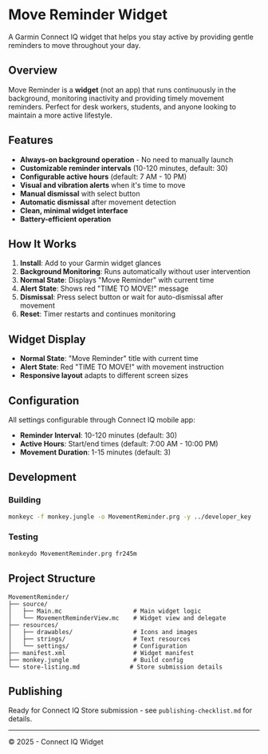 
# Move Reminder Widget

A Garmin Connect IQ widget that helps you stay active by providing gentle reminders to move throughout your day.

## Overview

Move Reminder is a **widget** (not an app) that runs continuously in the background, monitoring inactivity and providing timely movement reminders. Perfect for desk workers, students, and anyone looking to maintain a more active lifestyle.

## Features

- **Always-on background operation** - No need to manually launch
- **Customizable reminder intervals** (10-120 minutes, default: 30)
- **Configurable active hours** (default: 7 AM - 10 PM)
- **Visual and vibration alerts** when it's time to move
- **Manual dismissal** with select button
- **Automatic dismissal** after movement detection
- **Clean, minimal widget interface**
- **Battery-efficient operation**

## How It Works

1. **Install**: Add to your Garmin widget glances
2. **Background Monitoring**: Runs automatically without user intervention
3. **Normal State**: Displays "Move Reminder" with current time
4. **Alert State**: Shows red "TIME TO MOVE!" message
5. **Dismissal**: Press select button or wait for auto-dismissal after movement
6. **Reset**: Timer restarts and continues monitoring

## Widget Display

- **Normal State**: "Move Reminder" title with current time
- **Alert State**: Red "TIME TO MOVE!" with movement instruction
- **Responsive layout** adapts to different screen sizes

## Configuration

All settings configurable through Connect IQ mobile app:
- **Reminder Interval**: 10-120 minutes (default: 30)
- **Active Hours**: Start/end times (default: 7:00 AM - 10:00 PM)
- **Movement Duration**: 1-15 minutes (default: 3)

## Development

### Building
```bash
monkeyc -f monkey.jungle -o MovementReminder.prg -y ../developer_key
```

### Testing
```bash
monkeydo MovementReminder.prg fr245m
```

## Project Structure

```
MovementReminder/
├── source/
│   ├── Main.mc                    # Main widget logic
│   └── MovementReminderView.mc    # Widget view and delegate
├── resources/
│   ├── drawables/                 # Icons and images
│   ├── strings/                   # Text resources
│   └── settings/                  # Configuration
├── manifest.xml                   # Widget manifest
├── monkey.jungle                  # Build config
└── store-listing.md              # Store submission details
```

## Publishing

Ready for Connect IQ Store submission - see `publishing-checklist.md` for details.

---

© 2025 - Connect IQ Widget
